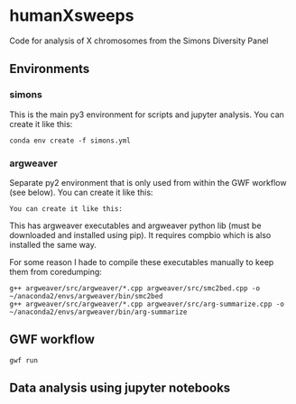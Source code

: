 # humanXsweeps

Code for analysis of X chromosomes from the Simons Diversity Panel


## Environments

### simons

This is the main py3 environment for scripts and jupyter analysis. You can create it like this:

    conda env create -f simons.yml

### argweaver

Separate py2 environment that is only used from within the GWF workflow (see below). You can create it like this:

    You can create it like this:
    
This has argweaver executables and argweaver python lib (must be downloaded and installed using pip). It requires compbio which is also installed the same way.

For some reason I hade to compile these executables manually to keep them from coredumping:

    g++ argweaver/src/argweaver/*.cpp argweaver/src/smc2bed.cpp -o ~/anaconda2/envs/argweaver/bin/smc2bed
    g++ argweaver/src/argweaver/*.cpp argweaver/src/arg-summarize.cpp -o ~/anaconda2/envs/argweaver/bin/arg-summarize



## GWF workflow

    gwf run


## Data analysis using jupyter notebooks

